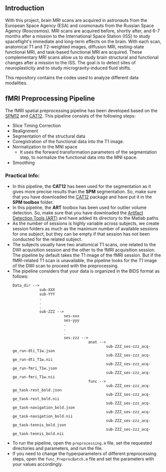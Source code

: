 ## Introduction
With this project, brain MRI scans are acquired in astronauts from the European Space Agency (ESA) and cosmonauts from the Russian Space Agency (Roscosmos). 
MRI scans are acquired before, shortly after, and 6-7 months after a mission to the International Space Station (ISS) to study spaceflight's immediate and long-term effects 
on the brain. With each scan, anatomical T1 and T2-weighted images, diffusion MRI, resting-state functional MRI, and task-based functional MRI are acquired. 
These complementary MRI scans allow us to study brain structural and functional changes after a mission to the ISS. The goal is to detect sites of neuroplasticity 
and to study microgravity-induced fluid shifts.

This repository contains the codes used to analyze different data modalities.

## fMRI Preprocessing Pipeline
The fMRI spatial preprocessing pipeline has been developed based on the [SPM12](https://www.fil.ion.ucl.ac.uk/spm/software/spm12/) and [CAT12](https://neuro-jena.github.io/cat/). 
This pipeline consists of the following steps: 

- Slice Timing Correction 
- Realignment
- Segmentation of the structural data
- Coregistration of the functional data into the T1 image.
- Normalization to the MNI space
  - It uses the forward transformation parameters of the segmentation step, to normalize the functional data into the MNI space. 
- Smoothing 

### Practical Info: 

- In this pipeline, the **CAT12** has been used for the segmentation as it gives more precise results than the **SPM** segmentation. So, make sure that you have downloaded the [CAT12](https://neuro-jena.github.io/cat/) package and have put it in the **SPM toolbox** folder.
- In this pipeline, the **ART** toolbox has been used for outlier volume detection. So, make sure that you have downloaded the [Artifact Detection Tools (ART)](https://www.nitrc.org/projects/artifact_detect/) and have added its directory to the Matlab paths.
- As the number of sessions is highly variable across subjects, we create session folders as much as the maximum number of available sessions for one subject,
but they can be empty if that session has not been conducted for the related subject.  
- The subjects usually have two anatomical T1 scans, one related to the DWI acquisition session and the other to the fMRI acquisition session. The pipeline by default takes
the T1 image of the fMRI session. But if the fMRI-related T1 scan is unavailable, the pipeline looks for the T1 image of the DWI scan to proceed with the preprocessing.     
- The pipeline considers that your data is organized in the BIDS format as follows:
  ```
  Data_dir -->
              sub-XXX
              sub-YYY
              .
              .
              .
              sub-ZZZ -->
                         ses-xxx
                         ses-yyy
                         .
                         .
                         .
                         ses-zzz -->
                                    anat -->
                                            sub-ZZZ_ses-zzz_acq-ge_run-dti_T1w.json
                                            sub-ZZZ_ses-zzz_acq-ge_run-dti_T1w.nii
                                            sub-ZZZ_ses-zzz_acq-ge_run-fmri_T1w.json
                                            sub-ZZZ_ses-zzz_acq-ge_run-fmri_T1w.nii
                                    func -->
                                            sub-ZZZ_ses-zzz_acq-ge_task-rest_bold.json
                                            sub-ZZZ_ses-zzz_acq-ge_task-rest_bold.nii
                                            sub-ZZZ_ses-zzz_acq-ge_task-navigation_bold.json
                                            sub-ZZZ_ses-zzz_acq-ge_task-navigation_bold.nii
                                            sub-ZZZ_ses-zzz_acq-ge_task-tennis_bold.json
                                            sub-ZZZ_ses-zzz_acq-ge_task-tennis_bold.nii
  ```
- To run the pipeline, open the `preprocessing.m` file, set the requested directories and parameters, and run the file.
- If you need to change the hyperparameters of different preprocessing steps, open the `func_PreprocBatch.m` file and set the parameters with your values accordingly.
